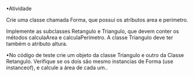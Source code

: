 •Atividade

Crie uma classe chamada Forma, que possui os
atributos area e perimetro.

Implemente as subclasses Retangulo e Triangulo, que
devem conter os métodos calculaArea e
calculaPerimetro. A classe Triangulo deve ter também
o atributo altura.


•No código de teste crie um objeto da classe
Triangulo e outro da Classe Retangulo. Verifique
se os dois são mesmo instancias de Forma 
(use instanceof), e calcule a área de cada um..